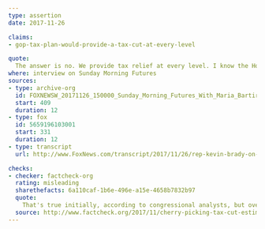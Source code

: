 ```yaml
---
type: assertion
date: 2017-11-26

claims:
- gop-tax-plan-would-provide-a-tax-cut-at-every-level

quote:
  The answer is no. We provide tax relief at every level. I know the House tax reform plan that we passed; 70 percent of the tax relief goes to those families making less than 200,000.
where: interview on Sunday Morning Futures
sources:
- type: archive-org
  id: FOXNEWSW_20171126_150000_Sunday_Morning_Futures_With_Maria_Bartiromo
  start: 409
  duration: 12
- type: fox
  id: 5659196103001
  start: 331
  duration: 12
- type: transcript
  url: http://www.FoxNews.com/transcript/2017/11/26/rep-kevin-brady-on-finding-common-ground-on-tax-reform.html

checks:
- checker: factcheck-org
  rating: misleading
  sharethefacts: 6a110caf-1b6e-496e-a15e-4658b7832b97
  quote:
    That's true initially, according to congressional analysts, but over time some income levels will pay more in taxes. That's because the bill ends a new tax credit after 2022 and changes how tax brackets are adjusted for inflation, pushing more people over time into higher tax brackets.
  source: http://www.factcheck.org/2017/11/cherry-picking-tax-cut-estimates/
---
```

